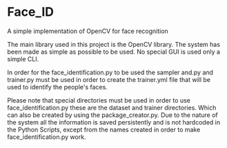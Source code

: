# Face_ID
A simple implementation of OpenCV for face recognition


The main library used in this project is the OpenCV library.
The system has been made as simple as possible to be used.
No special GUI is used only a simple CLI.

In order for the face_identification.py to be used the sampler and.py
and trainer.py must be used in order to create the trainer.yml file
that will be used to identify the people's faces.

Please note that special directories must be used in order to use face_identification.py
these are the dataset and trainer directories. Which can also be created by using the
package_creator.py. Due to the nature of the system all the information is saved persistently
and is not hardcoded in the Python Scripts, except from the names created in order to make
face_identification.py work.
